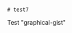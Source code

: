                                                                                                                                                                                                                                                                                                                                                                                                                                                       # test7
Test "graphical-gist"